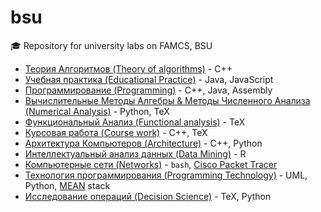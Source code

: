 # bsu
:mortar_board: Repository for university labs on FAMCS, BSU

* [Теория Алгоритмов (Theory of algorithms)](https://github.com/Drapegnik/algorithms) - C++
* [Учебная практика (Educational Practice)](https://github.com/Drapegnik/educational_practice) - Java, JavaScript
* [Программирование (Programming)](https://github.com/Drapegnik/bsu/tree/master/programming) - C++, Java, Assembly
* [Вычислительные Методы Алгебры & Методы Численного Анализа (Numerical Analysis)](https://github.com/Drapegnik/bsu/tree/master/numerical-analysis) - Python, TeX
* [Функциональный Анализ (Functional analysis)](https://github.com/Drapegnik/bsu/tree/master/fun) - TeX
* [Курсовая работа (Course work)](https://github.com/Drapegnik/bsu/tree/master/course-work) - C++, TeX
* [Архитектура Компьютеров (Architecture)](https://github.com/Drapegnik/bsu/tree/master/architecture) - C++, Python
* [Интеллектуальный анализ данных (Data Mining)](https://github.com/Drapegnik/bsu/tree/master/data-mining) - R
* [Компьютерные сети (Networks)](https://github.com/Drapegnik/bsu/tree/master/networks) - `bash`, [Cisco Packet Tracer](https://en.wikipedia.org/wiki/Packet_Tracer)
* [Технология программирования (Programming Technology)](https://github.com/Drapegnik/bsu/tree/master/technology) - UML, Python, [MEAN](http://mean.io/) stack
* [Исследование операций (Decision Science)](https://github.com/Drapegnik/bsu/tree/master/decision-science) - TeX, Python
